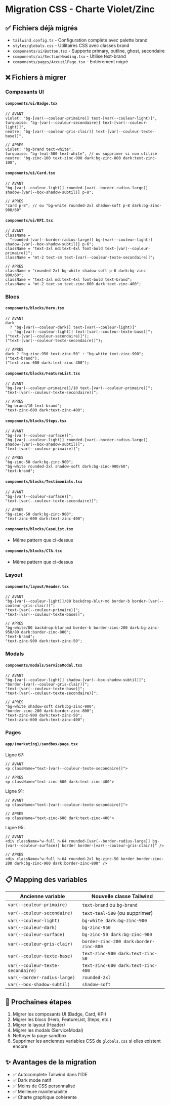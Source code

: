 # Migration CSS - Charte Violet/Zinc

## ✅ Fichiers déjà migrés

- `tailwind.config.ts` - Configuration complète avec palette brand
- `styles/globals.css` - Utilitaires CSS avec classes brand
- `components/ui/Button.tsx` - Supporte primary, outline, ghost, secondaire
- `components/ui/SectionHeading.tsx` - Utilise text-brand
- `components/pages/AccueilPage.tsx` - Entièrement migré

## ❌ Fichiers à migrer

### Composants UI

#### `components/ui/Badge.tsx`

```tsx
// AVANT
violet: "bg-[var(--couleur-primaire)] text-[var(--couleur-light)]",
turquoise: "bg-[var(--couleur-secondaire)] text-[var(--couleur-light)]",
neutre: "bg-[var(--couleur-gris-clair)] text-[var(--couleur-texte-base)]",

// APRÈS
violet: "bg-brand text-white",
turquoise: "bg-teal-500 text-white", // ou supprimer si non utilisé
neutre: "bg-zinc-100 text-zinc-900 dark:bg-zinc-800 dark:text-zinc-100",
```

#### `components/ui/Card.tsx`

```tsx
// AVANT
"bg-[var(--couleur-light)] rounded-[var(--border-radius-large)] shadow-[var(--box-shadow-subtil)] p-8";

// APRÈS
"card p-8"; // ou "bg-white rounded-2xl shadow-soft p-8 dark:bg-zinc-900/60"
```

#### `components/ui/KPI.tsx`

```tsx
// AVANT
className =
  "rounded-[var(--border-radius-large)] bg-[var(--couleur-light)] shadow-[var(--box-shadow-subtil)] p-6";
className = "text-3xl md:text-4xl font-bold text-[var(--couleur-primaire)]";
className = "mt-2 text-sm text-[var(--couleur-texte-secondaire)]";

// APRÈS
className = "rounded-2xl bg-white shadow-soft p-6 dark:bg-zinc-900/60";
className = "text-3xl md:text-4xl font-bold text-brand";
className = "mt-2 text-sm text-zinc-600 dark:text-zinc-400";
```

### Blocs

#### `components/blocks/Hero.tsx`

```tsx
// AVANT
dark
  ? "bg-[var(--couleur-dark)] text-[var(--couleur-light)]"
  : "bg-[var(--couleur-light)] text-[var(--couleur-texte-base)]";
("text-[var(--couleur-secondaire)]");
("text-[var(--couleur-texte-secondaire)]");

// APRÈS
dark ? "bg-zinc-950 text-zinc-50" : "bg-white text-zinc-900";
("text-brand");
("text-zinc-600 dark:text-zinc-400");
```

#### `components/blocks/FeatureList.tsx`

```tsx
// AVANT
"bg-[var(--couleur-primaire)]/10 text-[var(--couleur-primaire)]";
"text-[var(--couleur-texte-secondaire)]";

// APRÈS
"bg-brand/10 text-brand";
"text-zinc-600 dark:text-zinc-400";
```

#### `components/blocks/Steps.tsx`

```tsx
// AVANT
"bg-[var(--couleur-surface)]";
"bg-[var(--couleur-light)] rounded-[var(--border-radius-large)] shadow-[var(--box-shadow-subtil)]";
"text-[var(--couleur-primaire)]";

// APRÈS
"bg-zinc-50 dark:bg-zinc-900";
"bg-white rounded-2xl shadow-soft dark:bg-zinc-900/60";
"text-brand";
```

#### `components/blocks/Testimonials.tsx`

```tsx
// AVANT
"bg-[var(--couleur-surface)]";
"text-[var(--couleur-texte-secondaire)]";

// APRÈS
"bg-zinc-50 dark:bg-zinc-900";
"text-zinc-600 dark:text-zinc-400";
```

#### `components/blocks/CaseList.tsx`

- Même pattern que ci-dessus

#### `components/blocks/CTA.tsx`

- Même pattern que ci-dessus

### Layout

#### `components/layout/Header.tsx`

```tsx
// AVANT
"bg-[var(--couleur-light)]/80 backdrop-blur-md border-b border-[var(--couleur-gris-clair)]";
"text-[var(--couleur-primaire)]";
"text-[var(--couleur-texte-base)]";

// APRÈS
"bg-white/80 backdrop-blur-md border-b border-zinc-200 dark:bg-zinc-950/80 dark:border-zinc-800";
"text-brand";
"text-zinc-900 dark:text-zinc-50";
```

### Modals

#### `components/modals/ServiceModal.tsx`

```tsx
// AVANT
"bg-[var(--couleur-light)] shadow-[var(--box-shadow-subtil)]";
"border-[var(--couleur-gris-clair)]";
"text-[var(--couleur-texte-base)]";
"text-[var(--couleur-texte-secondaire)]";

// APRÈS
"bg-white shadow-soft dark:bg-zinc-900";
"border-zinc-200 dark:border-zinc-800";
"text-zinc-900 dark:text-zinc-50";
"text-zinc-600 dark:text-zinc-400";
```

### Pages

#### `app/(marketing)/sandbox/page.tsx`

Ligne 67:

```tsx
// AVANT
<p className="text-[var(--couleur-texte-secondaire)]">

// APRÈS
<p className="text-zinc-600 dark:text-zinc-400">
```

Ligne 91:

```tsx
// AVANT
<p className="text-[var(--couleur-texte-secondaire)]">

// APRÈS
<p className="text-zinc-600 dark:text-zinc-400">
```

Ligne 95:

```tsx
// AVANT
<div className="w-full h-64 rounded-[var(--border-radius-large)] bg-[var(--couleur-surface)] border border-[var(--couleur-gris-clair)]" />

// APRÈS
<div className="w-full h-64 rounded-2xl bg-zinc-50 border border-zinc-200 dark:bg-zinc-900 dark:border-zinc-800" />
```

## 📋 Mapping des variables

| Ancienne variable                 | Nouvelle classe Tailwind               |
| --------------------------------- | -------------------------------------- |
| `var(--couleur-primaire)`         | `text-brand` ou `bg-brand`             |
| `var(--couleur-secondaire)`       | `text-teal-500` (ou supprimer)         |
| `var(--couleur-light)`            | `bg-white dark:bg-zinc-900`            |
| `var(--couleur-dark)`             | `bg-zinc-950`                          |
| `var(--couleur-surface)`          | `bg-zinc-50 dark:bg-zinc-900`          |
| `var(--couleur-gris-clair)`       | `border-zinc-200 dark:border-zinc-800` |
| `var(--couleur-texte-base)`       | `text-zinc-900 dark:text-zinc-50`      |
| `var(--couleur-texte-secondaire)` | `text-zinc-600 dark:text-zinc-400`     |
| `var(--border-radius-large)`      | `rounded-2xl`                          |
| `var(--box-shadow-subtil)`        | `shadow-soft`                          |

## 🎯 Prochaines étapes

1. Migrer les composants UI (Badge, Card, KPI)
2. Migrer les blocs (Hero, FeatureList, Steps, etc.)
3. Migrer le layout (Header)
4. Migrer les modals (ServiceModal)
5. Nettoyer la page sandbox
6. Supprimer les anciennes variables CSS de `globals.css` si elles existent encore

## ✨ Avantages de la migration

- ✅ Autocomplete Tailwind dans l'IDE
- ✅ Dark mode natif
- ✅ Moins de CSS personnalisé
- ✅ Meilleure maintenabilité
- ✅ Charte graphique cohérente
